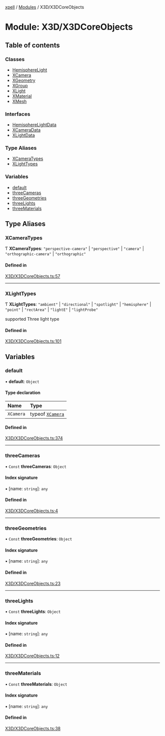 [xpell](../README.md) / [Modules](../modules.md) / X3D/X3DCoreObjects

# Module: X3D/X3DCoreObjects

## Table of contents

### Classes

- [HemisphereLight](../classes/X3D_X3DCoreObjects.HemisphereLight.md)
- [XCamera](../classes/X3D_X3DCoreObjects.XCamera.md)
- [XGeometry](../classes/X3D_X3DCoreObjects.XGeometry.md)
- [XGroup](../classes/X3D_X3DCoreObjects.XGroup.md)
- [XLight](../classes/X3D_X3DCoreObjects.XLight.md)
- [XMaterial](../classes/X3D_X3DCoreObjects.XMaterial.md)
- [XMesh](../classes/X3D_X3DCoreObjects.XMesh.md)

### Interfaces

- [HemisphereLightData](../interfaces/X3D_X3DCoreObjects.HemisphereLightData.md)
- [XCameraData](../interfaces/X3D_X3DCoreObjects.XCameraData.md)
- [XLightData](../interfaces/X3D_X3DCoreObjects.XLightData.md)

### Type Aliases

- [XCameraTypes](X3D_X3DCoreObjects.md#xcameratypes)
- [XLightTypes](X3D_X3DCoreObjects.md#xlighttypes)

### Variables

- [default](X3D_X3DCoreObjects.md#default)
- [threeCameras](X3D_X3DCoreObjects.md#threecameras)
- [threeGeometries](X3D_X3DCoreObjects.md#threegeometries)
- [threeLights](X3D_X3DCoreObjects.md#threelights)
- [threeMaterials](X3D_X3DCoreObjects.md#threematerials)

## Type Aliases

### XCameraTypes

Ƭ **XCameraTypes**: ``"perspective-camera"`` \| ``"perspective"`` \| ``"camera"`` \| ``"orthographic-camera"`` \| ``"orthographic"``

#### Defined in

[X3D/X3DCoreObjects.ts:57](https://github.com/fridman-tamir/XPell/blob/be3d5a4/src/X3D/X3DCoreObjects.ts#L57)

___

### XLightTypes

Ƭ **XLightTypes**: ``"ambient"`` \| ``"directional"`` \| ``"spotlight"`` \| ``"hemisphere"`` \| ``"point"`` \| ``"rectArea"`` \| ``"lightE"`` \| ``"lightProbe"``

supported Three light type

#### Defined in

[X3D/X3DCoreObjects.ts:101](https://github.com/fridman-tamir/XPell/blob/be3d5a4/src/X3D/X3DCoreObjects.ts#L101)

## Variables

### default

• **default**: `Object`

#### Type declaration

| Name | Type |
| :------ | :------ |
| `XCamera` | typeof [`XCamera`](../classes/X3D_X3DCoreObjects.XCamera.md) |

#### Defined in

[X3D/X3DCoreObjects.ts:374](https://github.com/fridman-tamir/XPell/blob/be3d5a4/src/X3D/X3DCoreObjects.ts#L374)

___

### threeCameras

• `Const` **threeCameras**: `Object`

#### Index signature

▪ [name: `string`]: `any`

#### Defined in

[X3D/X3DCoreObjects.ts:4](https://github.com/fridman-tamir/XPell/blob/be3d5a4/src/X3D/X3DCoreObjects.ts#L4)

___

### threeGeometries

• `Const` **threeGeometries**: `Object`

#### Index signature

▪ [name: `string`]: `any`

#### Defined in

[X3D/X3DCoreObjects.ts:23](https://github.com/fridman-tamir/XPell/blob/be3d5a4/src/X3D/X3DCoreObjects.ts#L23)

___

### threeLights

• `Const` **threeLights**: `Object`

#### Index signature

▪ [name: `string`]: `any`

#### Defined in

[X3D/X3DCoreObjects.ts:12](https://github.com/fridman-tamir/XPell/blob/be3d5a4/src/X3D/X3DCoreObjects.ts#L12)

___

### threeMaterials

• `Const` **threeMaterials**: `Object`

#### Index signature

▪ [name: `string`]: `any`

#### Defined in

[X3D/X3DCoreObjects.ts:38](https://github.com/fridman-tamir/XPell/blob/be3d5a4/src/X3D/X3DCoreObjects.ts#L38)
